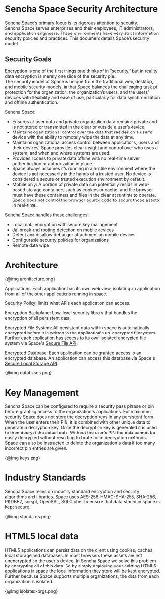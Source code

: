 # Sencha Space Security Architecture

Sencha Space’s primary focus is its rigorous attention to security.  
Sencha Space serves enterprises and their employees, IT administrators, 
and application engineers. These environments have very strict 
information security policies and practices. This document 
details Space’s security model.


## Security Goals

Encryption is one of the first things one thinks of in
“security,” but in reality data encryption is merely one slice of the security pie.  
The security model of Space is unique from the traditional web, desktop, 
and mobile security models, in that Space balances the challenging task pf protection
for the organization, the organization’s users, and the users’ devices 
with flexibility and ease of use, particularly for data synchronization 
and offline authentication.  

Sencha Space:

<ul>
<li>Ensures all user data and private organization data
remains private and is not stored or 
transmitted in the clear or outside a user’s device.</li>
<li>Maintains oganizational control over the data that resides 
on a user’s device with the ability to remotely wipe the data at any time.</li>
<li>Maintains oganizational access control between applications, 
users and their devices. Space provides clear insight and control over who 
uses a system, and when and where systems are used.</li>
<li>Provides access to private data offline with no 
real-time server authentication or authorization in place.</li>
<li>Space always assumes it's running in a hostile environment 
where the device is not necessarily in the hands of a trusted user.  
No device is considered a secure or trusted execution 
environment by default.</li>
<li>Mobile only: A portion of private data can potentially reside 
in web-based storage containers such as cookies or cache, and the 
browser must have these containers and files in the clear at runtime 
to operate. Space does not control the browser source code 
to secure these assets in real-time.</li>
</ul>

Sencha Space handles these challenges:

<ul>
<li>Local data encryption with secure key management</li>
<li>Jailbreak and rooting detection on mobile devices</li>
<li>Detect and disallow debugger attachment on mobile devices</li>
<li>Configurable security policies for organizations</li>
<li>Remote data wipe</li>
</ul>

# Architecture

{@img architecture.png}

Applications: Each application has its own web view, isolating an application from all of the other applications running in space.

Security Policy: limits what APIs each application can access.

Encryption Backplane: Low-level security library that handles the encryption of all persistent data.

Encrypted File System: All persistant data within space is automatically encrypted before it is written to the application's un-encrypted filesystem.  Further each application has access to its own isolated encrypted file system via Space's <a href="#!/guide/secure_file_api">Secure File API</a>.

Encrypted Database: Each application can be granted access to an encrypted database. An application can access this database via Space's <a href="#!/guide/sec_lcl_strg">Secure Local Storage API</a>.

{@img databases.png}


# Key Management

Sencha Space can be configured to require a security pass phrase or pin before granting access to the organization's applications. For maximum security Space does not store the decryption keys in any persistent form. When the user enters their PIN, it is combined with other unique data to generate a decryption key. Once the decryption key is generated it is used to then decrypt the actual data. Without the user's PIN the data cannot be easily decrypted without resorting to brute force decryption methods. Space can also be instructed to delete the organization's data if too many incorrect pin entries are given.

{@img keys.png}

# Industry Standards

Sencha Space relies on industry standard encryption and security algorithms and libraries. 
Space uses AES-256, HMAC-SHA-256, SHA-256, PKDBF2, scrypt, OpenSSL, SQLCipher to ensure that data stored in space is kept secure.

{@img standards.png}


# HTML5 local data 

HTML5 applications can persist data on the client using cookies, caches, local storage and databases. In most browsers these assets are left unencrypted on the user's device. In Sencha Space we solve this problem by encrypting all of this data. So by simply deploying your existing HTML5 applications in space the local information they store will be kept encrypted. Further because Space supports multiple organizations, the data from each organization is isolated. 

{@img isolated-orgs.png}


